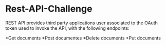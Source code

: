 # Rest-API-Challenge
REST API provides third party applications user associated to the OAuth token used to invoke the API, with the following endpoints:

*Get documents
*Post documentes
*Delete documents
*Put documents

